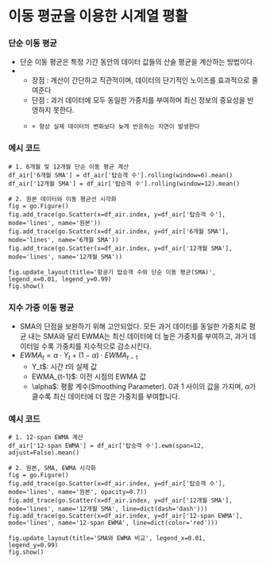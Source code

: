 이동 평균을 이용한 시계열 평활
===

### 단순 이동 평균 
+ 단순 이동 평균은 특정 기간 동안의 데이터 값들의 산술 평균을 계산하는 방법이다.
+   + 장점 : 계산이 간단하고 직관적이며, 데이터의 단기적인 노이즈를 효과적으로 줄여준다
    + 단점 : 과거 데이터에 모두 동일한 가중치를 부여하며 최신 정보의 중요성을 반영하지 못한다.
    +     + 항상 실제 데이터의 변화보다 늦게 반응하는 지연이 발생한다
 
### 에시 코드
```
# 1. 6개월 및 12개월 단순 이동 평균 계산
df_air['6개월 SMA'] = df_air['탑승객 수'].rolling(window=6).mean()
df_air['12개월 SMA'] = df_air['탑승객 수'].rolling(window=12).mean()

# 2. 원본 데이터와 이동 평균선 시각화
fig = go.Figure()
fig.add_trace(go.Scatter(x=df_air.index, y=df_air['탑승객 수'], mode='lines', name='원본'))
fig.add_trace(go.Scatter(x=df_air.index, y=df_air['6개월 SMA'], mode='lines', name='6개월 SMA'))
fig.add_trace(go.Scatter(x=df_air.index, y=df_air['12개월 SMA'], mode='lines', name='12개월 SMA'))

fig.update_layout(title='항공기 탑승객 수와 단순 이동 평균(SMA)', legend_x=0.01, legend_y=0.99)
fig.show()
```


### 지수 가중 이동 평균
+ SMA의 단점을 보완하기 위해 고안되었다. 모든 과거 데이터를 동일한 가중치로 평균 내는 SMA와 달리 EWMA는 최신 데이터에 더 높은 가중치를 부여하고, 과거 데이터일 수록 가중치를 지수적으로 감소시킨다.
+ $EWMA_t = \alpha \cdot Y_t + (1 - \alpha) \cdot EWMA_{t-1}$
  +  Y_t$: 시간 $t$의 실제 값
  +  EWMA_{t-1}$: 이전 시점의 EWMA 값
  +  \alpha$: 평활 계수(Smoothing Parameter). 0과 1 사이의 값을 가지며, $\alpha$가 클수록 최신 데이터에 더 많은 가중치를 부여합니다.

### 예시 코드
```
# 1. 12-span EWMA 계산
df_air['12-span EWMA'] = df_air['탑승객 수'].ewm(span=12, adjust=False).mean()

# 2. 원본, SMA, EWMA 시각화
fig = go.Figure()
fig.add_trace(go.Scatter(x=df_air.index, y=df_air['탑승객 수'], mode='lines', name='원본', opacity=0.7))
fig.add_trace(go.Scatter(x=df_air.index, y=df_air['12개월 SMA'], mode='lines', name='12개월 SMA', line=dict(dash='dash')))
fig.add_trace(go.Scatter(x=df_air.index, y=df_air['12-span EWMA'], mode='lines', name='12-span EWMA', line=dict(color='red')))

fig.update_layout(title='SMA와 EWMA 비교', legend_x=0.01, legend_y=0.99)
fig.show()
```
